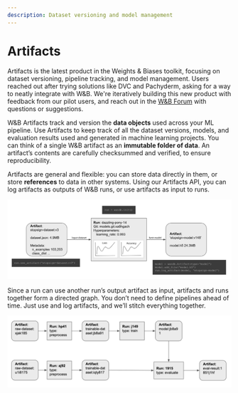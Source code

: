 ```yaml
---
description: Dataset versioning and model management
---
```


# Artifacts

Artifacts is the latest product in the Weights & Biases toolkit, focusing on dataset versioning, pipeline tracking, and model management. Users reached out after trying solutions like DVC and Pachyderm, asking for a way to neatly integrate with W&B. We're iteratively building this new product with feedback from our pilot users, and reach out in the [W&B Forum](http://bit.ly/wandb-forum) with questions or suggestions.

W&B Artifacts track and version the **data objects** used across your ML pipeline. Use Artifacts to keep track of all the dataset versions, models, and evaluation results used and generated in machine learning projects. You can think of a single W&B artifact as an **immutable folder of data**. An artifact’s contents are carefully checksummed and verified, to ensure reproducibility.  
  
Artifacts are general and flexible: you can store data directly in them, or store **references** to data in other systems. Using our Artifacts API, you can log artifacts as outputs of W&B runs, or use artifacts as input to runs.

![](../.gitbook/assets/artifact1%20%281%29.png)

Since a run can use another run’s output artifact as input, artifacts and runs together form a directed graph. You don’t need to define pipelines ahead of time. Just use and log artifacts, and we’ll stitch everything together.

![](../.gitbook/assets/artifact2.png)


